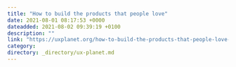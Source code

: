 ```yaml
---
title: "How to build the products that people love"
date: 2021-08-01 08:17:53 +0000
dateadded: 2021-08-02 09:39:19 +0100
description: ""
link: "https://uxplanet.org/how-to-build-the-products-that-people-love-9afef0424af5?source=rss----819cc2aaeee0---4"
category:
directory: _directory/ux-planet.md
---
```

